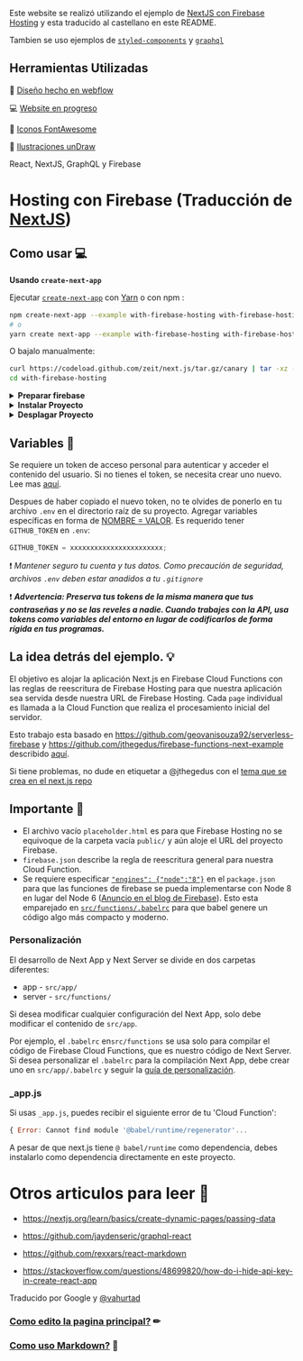 Este website se realizó utilizando el ejemplo de [NextJS con Firebase Hosting](https://github.com/zeit/next.js/tree/master/examples/with-firebase-hosting) y esta traducido al castellano en este README.

Tambien se uso ejemplos de [`styled-components`](https://github.com/zeit/next.js/tree/master/examples/with-styled-components) y [`graphql`](https://github.com/zeit/next.js/tree/master/examples/with-graphql-react)

## Herramientas Utilizadas

📄 [Diseño hecho en webflow ](https://smart-machines.webflow.io/)

💻 [Website en progreso](https://lab-smart-machines.firebaseapp.com/)

🏁 [Iconos FontAwesome](https://fontawesome.com/)

🙂 [Ilustraciones unDraw](https://undraw.co/)

React, NextJS, GraphQL y Firebase

# Hosting con Firebase (Traducción de [NextJS](https://github.com/zeit/next.js/tree/master/examples/with-firebase-hosting))

## Como usar 💻

**Usando `create-next-app`**

Ejecutar [`create-next-app`](https://github.com/zeit/next.js/tree/canary/packages/create-next-app) con [Yarn](https://yarnpkg.com/lang/en/docs/cli/create/) o con npm :

```bash
npm create-next-app --example with-firebase-hosting with-firebase-hosting-app
# o
yarn create next-app --example with-firebase-hosting with-firebase-hosting-app
```

O bajalo manualmente:

```bash
curl https://codeload.github.com/zeit/next.js/tar.gz/canary | tar -xz --strip=2 next.js-canary/examples/with-firebase-hosting
cd with-firebase-hosting
```

<details>
<summary><b>Preparar firebase</b></summary>

- instalar Firebase Tools: `npm i -g firebase-tools`
- crear un proyecto a traves del [firebase web console](https://console.firebase.google.com/)
- copiar ID del proyecto de consola en este URL: `https://console.firebase.google.com/project/<projectId>`
- actualizar el `.firebaserc` ID defecto `"web-id-aquí"` al el nuevo proyecto
- iniciar sesion al Firebase CLI tool con `firebase login`

</details>

<details>
<summary><b>Instalar Proyecto</b></summary>

Más información sobre las diferentes etapas del desarrollo de una aplicación. [NextJS](https://nextjs.org/docs)

#### Instalar todo los packages

```bash
npm install
```

#### Ejecutar Next.js development localmente:

```bash
npm run dev
```

#### Ejecutar Firebase localmente para testing:

```
npm run serve
```

</details><details>
<summary><b>Desplagar Proyecto</b></summary>

#### Despliegue en la nube (cloud) con Firebase:

Antes de desplegar a la nube, es necesario autorizar y dar autenticación al proyecto que quieres subir.

Ejecuta el siguiente comando para instalar Firebase CLI con npm:

```
npm install -g firebase-tools
```

#### Accede y prueba Firebase CLI

Debes autenticarte después de instalar la CLI. Para confirmar la autenticación, puedes enumerar tus proyectos de Firebase.

Accede a Firebase con tu Cuenta de Google ejecutando el siguiente comando:

```
firebase login
```

![Image of Logged In](readme-img\firebase_login.png)

Este comando conecta tu máquina local a Firebase y te otorga acceso a los proyectos de Firebase.
Nota: También puedes usar Firebase CLI con sistemas de IC.

#### Prueba que la CLI esté instalada correctamente y que puedas acceder a tu cuenta. Para ello, enumera los proyectos de Firebase. Ejecuta el siguiente comando:

```
firebase list
```

La lista que se muestra debe ser la misma que los proyectos de Firebase enumerados en Firebase console.

Para implementar un proyecto de Firebase, ejecuta el siguiente comando desde el directorio de tu proyecto:

```bash
npm run deploy
```

![Image of Deployed Success](readme-img\firebase_deploy_success.png)

#### Limpiar el folder dist

```bash
npm run clean
```

Para mas informacion de Firebase, lo puedes ver [aqui](https://firebase.google.com/docs/cli#npm_1).

</details>

## Variables 🔎

Se requiere un token de acceso personal para autenticar y acceder el contenido del usuario. Si no tienes el token, se necesita crear uno nuevo. Lee mas [aquí](https://help.github.com/es/github/authenticating-to-github/creating-a-personal-access-token-for-the-command-line).

Despues de haber copiado el nuevo token, no te olvides de ponerlo en tu archivo `.env` en el directorio raíz de su proyecto. Agregar variables específicas en forma de [NOMBRE = VALOR](https://www.npmjs.com/package/dotenv).
Es requerido tener `GITHUB_TOKEN` en `.env`:

```javascript
GITHUB_TOKEN = xxxxxxxxxxxxxxxxxxxxxxx;
```

❗ _Mantener seguro tu cuenta y tus datos. Como precaución de seguridad, archivos `.env` deben estar anadidos a tu `.gitignore`_

❗ **_Advertencia: Preserva tus tokens de la misma manera que tus contraseñas y no se las reveles a nadie. Cuando trabajes con la API, usa tokens como variables del entorno en lugar de codificarlos de forma rígida en tus programas._**

## La idea detrás del ejemplo. 💡

El objetivo es alojar la aplicación Next.js en Firebase Cloud Functions con las reglas de reescritura de Firebase Hosting para que nuestra aplicación sea servida desde nuestra URL de Firebase Hosting. Cada `page` individual es llamada a la Cloud Function que realiza el procesamiento inicial del servidor.

Esto trabajo esta basado en https://github.com/geovanisouza92/serverless-firebase y https://github.com/jthegedus/firebase-functions-next-example describido [aquí](https://medium.com/@jthegedus/next-js-on-cloud-functions-for-firebase-with-firebase-hosting-7911465298f2).

Si tiene problemas, no dude en etiquetar a @jthegedus con el [tema que se crea en el next.js repo](https://github.com/zeit/next.js/issues/new)

## Importante 📌

- El archivo vacío `placeholder.html` es para que Firebase Hosting no se equivoque de la carpeta vacía `public/` y aún aloje el URL del proyecto Firebase.
- `firebase.json` describe la regla de reescritura general para nuestra Cloud Function.
- Se requiere especificar [`"engines": {"node":"8"}`](package.json#L5-L7) en el `package.json` para que las funciones de firebase se pueda implementarse con Node 8 en lugar del Node 6 ([Anuncio en el blog de Firebase](https://firebase.googleblog.com/2018/08/cloud-functions-for-firebase-config-node-8-timeout-memory-region.html)). Esto esta emparejado en [`src/functions/.babelrc`](src/functions/.babelrc) para que babel genere un código algo más compacto y moderno.

### Personalización

El desarrollo de Next App y Next Server se divide en dos carpetas diferentes:

- app - `src/app/`
- server - `src/functions/`

Si desea modificar cualquier configuración del Next App, solo debe modificar el contenido de `src/app`.

Por ejemplo, el `.babelrc` en`src/functions` se usa solo para compilar el código de Firebase Cloud Functions, que es nuestro código de Next Server. Si desea personalizar el `.babelrc` para la compilación Next App, debe crear uno en `src/app/.babelrc` y seguir la [guía de personalización](https://github.com/zeit/next.js#personalización-babel-config).

### \_app.js

Si usas `_app.js`, puedes recibir el siguiente error de tu 'Cloud Function':

```javascript
{ Error: Cannot find module '@babel/runtime/regenerator'...
```

A pesar de que next.js tiene `@ babel/runtime` como dependencia, debes instalarlo como dependencia directamente en este proyecto.

# Otros articulos para leer 📖

- https://nextjs.org/learn/basics/create-dynamic-pages/passing-data

- https://github.com/jaydenseric/graphql-react

- https://github.com/rexxars/react-markdown

- https://stackoverflow.com/questions/48699820/how-do-i-hide-api-key-in-create-react-app

Traducido por Google y [@vahurtad](https://github.com/vahurtad)

### [Como edito la pagina principal?](/EDITAR.md) ✏

### [Como uso Markdown?](src/app/pages/README.md) 📃
